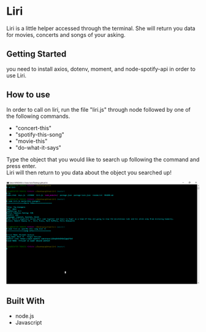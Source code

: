 # Liri
Liri is a little helper accessed through the terminal. She will return you data for movies, concerts and songs of your asking. 


## Getting Started 
you  need to install axios, dotenv, moment, and node-spotify-api in order to use Liri. 


## How to use 

In order to call on liri, run the file "liri.js" through node followed by one of the following commands.  
* "concert-this"  
* "spotify-this-song"  
* "movie-this"  
* "do-what-it-says"  


Type the object that you would like to search up following the command and press enter.  
Liri will then return to you data about the object you searched up!  


<img src="Liri-ss.png">

## Built With

* node.js
* Javascript
